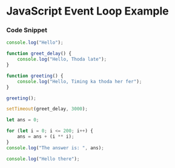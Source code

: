 # JavaScript Event Loop Example

### Code Snippet

```javascript
console.log("Hello");

function greet_delay() {
    console.log("Hello, Thoda late");
}

function greeting() {
    console.log("Hello, Timing ka thoda her fer");
}

greeting();

setTimeout(greet_delay, 3000);

let ans = 0;

for (let i = 0; i <= 200; i++) {
    ans = ans + (i ** i);
}
console.log("The answer is: ", ans);

console.log("Hello there");

